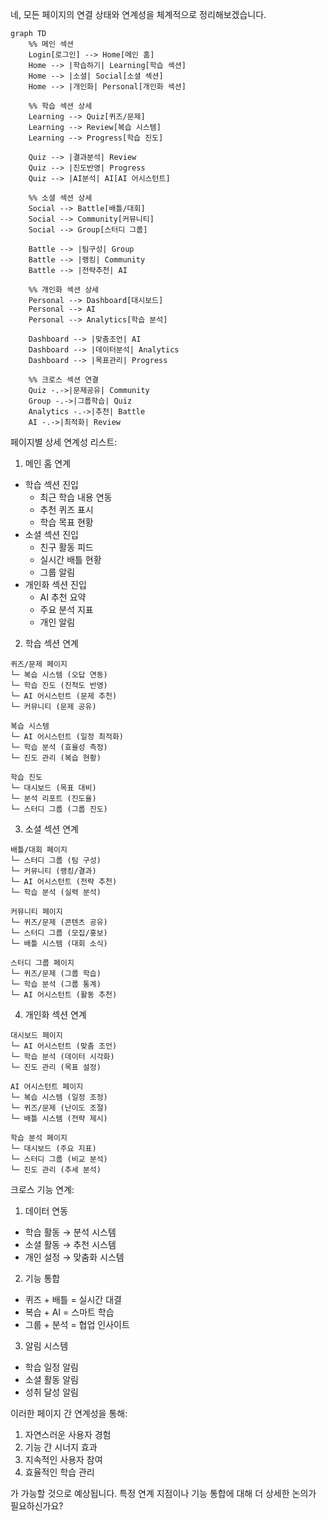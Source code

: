 네, 모든 페이지의 연결 상태와 연계성을 체계적으로 정리해보겠습니다.

```mermaid
graph TD
    %% 메인 섹션
    Login[로그인] --> Home[메인 홈]
    Home --> |학습하기| Learning[학습 섹션]
    Home --> |소셜| Social[소셜 섹션]
    Home --> |개인화| Personal[개인화 섹션]
    
    %% 학습 섹션 상세
    Learning --> Quiz[퀴즈/문제]
    Learning --> Review[복습 시스템]
    Learning --> Progress[학습 진도]
    
    Quiz --> |결과분석| Review
    Quiz --> |진도반영| Progress
    Quiz --> |AI분석| AI[AI 어시스턴트]
    
    %% 소셜 섹션 상세
    Social --> Battle[배틀/대회]
    Social --> Community[커뮤니티]
    Social --> Group[스터디 그룹]
    
    Battle --> |팀구성| Group
    Battle --> |랭킹| Community
    Battle --> |전략추천| AI
    
    %% 개인화 섹션 상세
    Personal --> Dashboard[대시보드]
    Personal --> AI
    Personal --> Analytics[학습 분석]
    
    Dashboard --> |맞춤조언| AI
    Dashboard --> |데이터분석| Analytics
    Dashboard --> |목표관리| Progress
    
    %% 크로스 섹션 연결
    Quiz -.->|문제공유| Community
    Group -.->|그룹학습| Quiz
    Analytics -.->|추천| Battle
    AI -.->|최적화| Review
```
    
페이지별 상세 연계성 리스트:

1. 메인 홈 연계

- 학습 섹션 진입
  - 최근 학습 내용 연동
  - 추천 퀴즈 표시
  - 학습 목표 현황
- 소셜 섹션 진입
  - 친구 활동 피드
  - 실시간 배틀 현황
  - 그룹 알림
- 개인화 섹션 진입
  - AI 추천 요약
  - 주요 분석 지표
  - 개인 알림

2. 학습 섹션 연계

```
퀴즈/문제 페이지
└─ 복습 시스템 (오답 연동)
└─ 학습 진도 (진척도 반영)
└─ AI 어시스턴트 (문제 추천)
└─ 커뮤니티 (문제 공유)

복습 시스템
└─ AI 어시스턴트 (일정 최적화)
└─ 학습 분석 (효율성 측정)
└─ 진도 관리 (복습 현황)

학습 진도
└─ 대시보드 (목표 대비)
└─ 분석 리포트 (진도율)
└─ 스터디 그룹 (그룹 진도)
```

3. 소셜 섹션 연계

```
배틀/대회 페이지
└─ 스터디 그룹 (팀 구성)
└─ 커뮤니티 (랭킹/결과)
└─ AI 어시스턴트 (전략 추천)
└─ 학습 분석 (실력 분석)

커뮤니티 페이지
└─ 퀴즈/문제 (콘텐츠 공유)
└─ 스터디 그룹 (모집/홍보)
└─ 배틀 시스템 (대회 소식)

스터디 그룹 페이지
└─ 퀴즈/문제 (그룹 학습)
└─ 학습 분석 (그룹 통계)
└─ AI 어시스턴트 (활동 추천)
```

4. 개인화 섹션 연계

```
대시보드 페이지
└─ AI 어시스턴트 (맞춤 조언)
└─ 학습 분석 (데이터 시각화)
└─ 진도 관리 (목표 설정)

AI 어시스턴트 페이지
└─ 복습 시스템 (일정 조정)
└─ 퀴즈/문제 (난이도 조절)
└─ 배틀 시스템 (전략 제시)

학습 분석 페이지
└─ 대시보드 (주요 지표)
└─ 스터디 그룹 (비교 분석)
└─ 진도 관리 (추세 분석)
```

크로스 기능 연계:

1. 데이터 연동

- 학습 활동 → 분석 시스템
- 소셜 활동 → 추천 시스템
- 개인 설정 → 맞춤화 시스템

2. 기능 통합

- 퀴즈 + 배틀 = 실시간 대결
- 복습 + AI = 스마트 학습
- 그룹 + 분석 = 협업 인사이트

3. 알림 시스템

- 학습 일정 알림
- 소셜 활동 알림
- 성취 달성 알림

이러한 페이지 간 연계성을 통해:

1. 자연스러운 사용자 경험
2. 기능 간 시너지 효과
3. 지속적인 사용자 참여
4. 효율적인 학습 관리

가 가능할 것으로 예상됩니다. 특정 연계 지점이나 기능 통합에 대해 더 상세한 논의가 필요하신가요?
